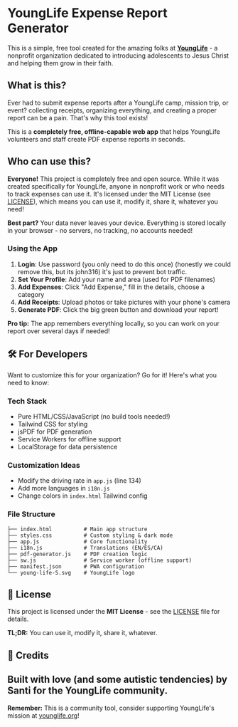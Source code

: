 # YoungLife Expense Report Generator

This is a simple, free tool created for the amazing folks at **[YoungLife](https://younglife.org)** - a nonprofit organization dedicated to introducing adolescents to Jesus Christ and helping them grow in their faith.

## What is this?

Ever had to submit expense reports after a YoungLife camp, mission trip, or event? collecting receipts, organizing everything, and creating a proper report can be a pain. That's why this tool exists!

This is a **completely free, offline-capable web app** that helps YoungLife volunteers and staff create PDF expense reports in seconds. 

## Who can use this?

**Everyone!** This project is completely free and open source. While it was created specifically for YoungLife, anyone in nonprofit work or who needs to track expenses can use it. It's licensed under the MIT License (see [LICENSE](LICENSE)), which means you can use it, modify it, share it, whatever you need!

**Best part?** Your data never leaves your device. Everything is stored locally in your browser - no servers, no tracking, no accounts needed!

### Using the App

1. **Login**: Use password (you only need to do this once) (honestly we could remove this, but its john316) it's just to prevent bot traffic.
2. **Set Your Profile**: Add your name and area (used for PDF filenames)
3. **Add Expenses**: Click "Add Expense," fill in the details, choose a category
4. **Add Receipts**: Upload photos or take pictures with your phone's camera
5. **Generate PDF**: Click the big green button and download your report!

**Pro tip:** The app remembers everything locally, so you can work on your report over several days if needed!


## 🛠️ For Developers

Want to customize this for your organization? Go for it! Here's what you need to know:

### Tech Stack
- Pure HTML/CSS/JavaScript (no build tools needed!)
- Tailwind CSS for styling
- jsPDF for PDF generation
- Service Workers for offline support
- LocalStorage for data persistence

### Customization Ideas
- Modify the driving rate in `app.js` (line 134)
- Add more languages in `i18n.js`
- Change colors in `index.html` Tailwind config

### File Structure
```
├── index.html          # Main app structure
├── styles.css          # Custom styling & dark mode
├── app.js              # Core functionality
├── i18n.js             # Translations (EN/ES/CA)
├── pdf-generator.js    # PDF creation logic
├── sw.js               # Service worker (offline support)
├── manifest.json       # PWA configuration
└── young-life-5.svg    # YoungLife logo
```

## 📝 License

This project is licensed under the **MIT License** - see the [LICENSE](LICENSE) file for details.

**TL;DR:** You can use it, modify it, share it, whatever.

## 🙏 Credits

Built with love (and some autistic tendencies) by **Santi** for the YoungLife community.
---

**Remember:** This is a community tool, consider supporting YoungLife's mission at [younglife.org](https://younglife.org)!
